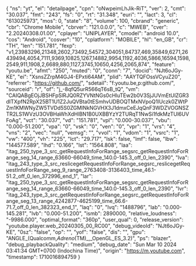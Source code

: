 

<!---
Belayhtoo/Belayhtoo is a ✨ special ✨ repository because its `README.md` (this file) appears on your GitHub profile.
You can click the Preview link to take a look at your changes.
--->
{
  "ns": "yt",
  "el": "detailpage",
  "cpn": "oNwpeimLhJik-RiT",
  "ver": 2,
  "cmt": "30.037",
  "fmt": "243",
  "fs": "0",
  "rt": "31.348",
  "euri": "",
  "lact": 3,
  "cl": "613025973",
  "mos": 0,
  "state": "8",
  "volume": 100,
  "cbrand": "generic",
  "cbr": "Chrome Mobile",
  "cbrver": "121.0.0.0",
  "c": "MWEB",
  "cver": "2.20240308.01.00",
  "cplayer": "UNIPLAYER",
  "cmodel": "android 10.0",
  "cos": "Android",
  "cosver": "10",
  "cplatform": "MOBILE",
  "hl": "en_GB",
  "cr": "TH",
  "len": "151.781",
  "fexp": "v1,23983296,21348,2602,73492,54572,304051,84737,469,35849,6271,26439494,4054,7111,9369,10825,1267,14882,9954,1192,4036,5866,16594,1598,2549,911,1908,2,6689,880,1127,3745,10650,4256,2065,874",
  "feature": "youtu.be",
  "afmt": "250",
  "muted": "0",
  "conn": "7",
  "docid": "NJt6oJGy-KE",
  "ei": "XsnsZZrpM4GJ4-EPxti64AM",
  "plid": "AAYTQFOssVCyuZ20",
  "referrer": "https://github.com/",
  "sdetail": "f:youtu.be,p:github.com/",
  "sourceid": "r",
  "of": "j_-8qfQ5urR566qT6sB_tQ",
  "vm": "CAIQABgEOjJBSHFpSlRJQ0RZYVNtNGs0cHluTEw2b0V3SjJUVmEtUlZGR3dITXpfN2RpX25BT1U1Z2JuQVBta0tESmhvUDBOQTMxNVpoQ1lUczk0ZWtPZm1KMWNyZW5TVDd5S0ZGMlNkNGVHX3J1dmxCeEJqQnF3WDZVOGNSZTR2LS1WVzU3OVBHaWhXdHlBN1B0UXBBYzY2TURqT1NwSi1fdkMzTUl6UVFoAg",
  "vct": "30.037",
  "vd": "151.781",
  "vpl": "0.000-30.037",
  "vbu": "0.000-51.200",
  "vpa": "0",
  "vsk": "0",
  "ven": "0",
  "vpr": "1",
  "vrs": "4",
  "vns": "2",
  "vec": "null",
  "vemsg": "",
  "vvol": "1",
  "vdom": "1",
  "vsrc": "1",
  "vw": "400",
  "vh": "225",
  "lct": "29.717",
  "lsk": false,
  "lmf": false,
  "lbw": "144577.589",
  "lhd": "0.166",
  "lst": "1564.808",
  "laa": "itag_250_type_3_src_getRequestInfoForRange_segsrc_getRequestInfoForRange_seg_14_range_63660-66049_time_140.0-145.3_off_0_len_2390",
  "lva": "itag_243_type_3_src_reslicegetRequestInfoForRange_segsrc_reslicegetRequestInfoForRange_seg_9_range_2763408-3136403_time_46.1-51.2_off_0_len_372996_end_1",
  "lar": "itag_250_type_3_src_getRequestInfoForRange_segsrc_getRequestInfoForRange_seg_14_range_63660-66049_time_140.0-145.3_off_0_len_2390",
  "lvr": "itag_243_type_3_src_getRequestInfoForRange_segsrc_getRequestInfoForRange_seg_13_range_4242877-4625199_time_66.6-71.7_off_0_len_382323_end_1",
  "laq": "0",
  "lvq": "1488796",
  "lab": "0.000-145.281",
  "lvb": "0.000-51.200",
  "ismb": 2890000,
  "relative_loudness": "-9986.000",
  "optimal_format": "360p",
  "user_qual": 0,
  "release_version": "youtube.player.web_20240305_00_RC00",
  "debug_videoId": "NJt6oJGy-KE",
  "0sz": "false",
  "op": "",
  "yof": "false",
  "dis": "",
  "gpu": "ANGLE_(Qualcomm,_Adreno_(TM)_,_OpenGL_ES_3.2)",
  "ps": "blazer",
  "debug_playbackQuality": "medium",
  "debug_date": "Sun Mar 10 2024 03:41:34 GMT+0700 (Indochina Time)",
  "origin": "https://m.youtube.com",
  "timestamp": 1710016894759
}
